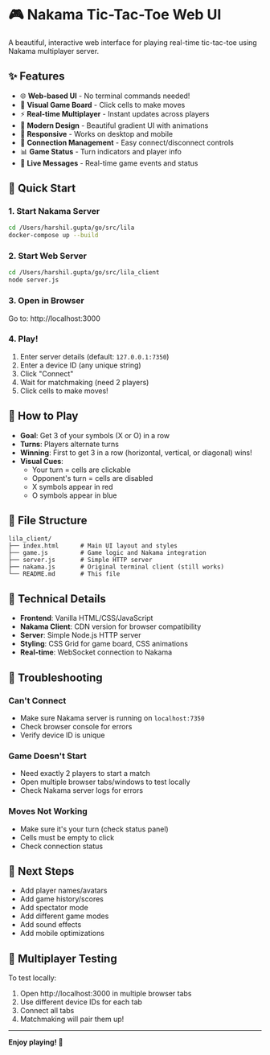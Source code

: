 # 🎮 Nakama Tic-Tac-Toe Web UI

A beautiful, interactive web interface for playing real-time tic-tac-toe using Nakama multiplayer server.

## ✨ Features

- 🌐 **Web-based UI** - No terminal commands needed!
- 🎯 **Visual Game Board** - Click cells to make moves
- ⚡ **Real-time Multiplayer** - Instant updates across players
- 🎨 **Modern Design** - Beautiful gradient UI with animations
- 📱 **Responsive** - Works on desktop and mobile
- 🔌 **Connection Management** - Easy connect/disconnect controls
- 📊 **Game Status** - Turn indicators and player info
- 💬 **Live Messages** - Real-time game events and status

## 🚀 Quick Start

### 1. Start Nakama Server
```bash
cd /Users/harshil.gupta/go/src/lila
docker-compose up --build
```

### 2. Start Web Server
```bash
cd /Users/harshil.gupta/go/src/lila_client
node server.js
```

### 3. Open in Browser
Go to: http://localhost:3000

### 4. Play!
1. Enter server details (default: `127.0.0.1:7350`)
2. Enter a device ID (any unique string)
3. Click "Connect"
4. Wait for matchmaking (need 2 players)
5. Click cells to make moves!

## 🎯 How to Play

- **Goal**: Get 3 of your symbols (X or O) in a row
- **Turns**: Players alternate turns
- **Winning**: First to get 3 in a row (horizontal, vertical, or diagonal) wins!
- **Visual Cues**: 
  - Your turn = cells are clickable
  - Opponent's turn = cells are disabled
  - X symbols appear in red
  - O symbols appear in blue

## 📁 File Structure

```
lila_client/
├── index.html      # Main UI layout and styles
├── game.js         # Game logic and Nakama integration  
├── server.js       # Simple HTTP server
├── nakama.js       # Original terminal client (still works)
└── README.md       # This file
```

## 🔧 Technical Details

- **Frontend**: Vanilla HTML/CSS/JavaScript
- **Nakama Client**: CDN version for browser compatibility
- **Server**: Simple Node.js HTTP server
- **Styling**: CSS Grid for game board, CSS animations
- **Real-time**: WebSocket connection to Nakama

## 🐛 Troubleshooting

### Can't Connect
- Make sure Nakama server is running on `localhost:7350`
- Check browser console for errors
- Verify device ID is unique

### Game Doesn't Start
- Need exactly 2 players to start a match
- Open multiple browser tabs/windows to test locally
- Check Nakama server logs for errors

### Moves Not Working
- Make sure it's your turn (check status panel)
- Cells must be empty to click
- Check connection status

## 🚀 Next Steps

- Add player names/avatars
- Add game history/scores
- Add spectator mode
- Add different game modes
- Add sound effects
- Add mobile optimizations

## 🤝 Multiplayer Testing

To test locally:
1. Open http://localhost:3000 in multiple browser tabs
2. Use different device IDs for each tab
3. Connect all tabs
4. Matchmaking will pair them up!

---

**Enjoy playing! 🎉**